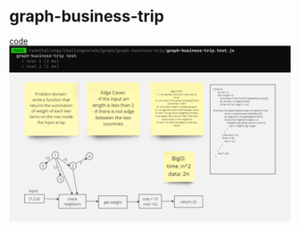 # graph-business-trip
[code](../graph//graph.js)
![test](./graph-business-trip%20test.png)
![whiteBoard](./graph-business-trip.png)